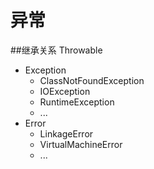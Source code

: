 异常
=======
##继承关系
Throwable
- Exception
  - ClassNotFoundException
  - IOException
  - RuntimeException
  - ...
- Error
  - LinkageError
  - VirtualMachineError
  - ...
